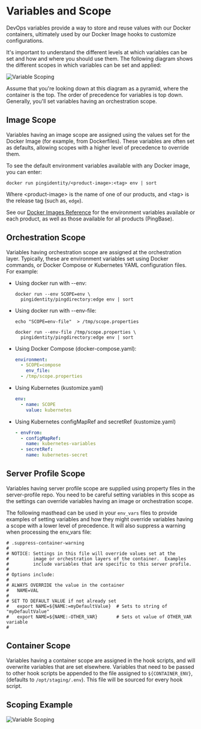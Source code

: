 # Variables and Scope

DevOps variables provide a way to store and reuse values with our Docker containers, ultimately used by our Docker Image hooks to customize configurations.

It's important to understand the different levels at which variables can be set and how and where you should use them. The following diagram shows the different scopes in which variables can be set and applied:

![Variable Scoping](../images/variableScoping-1.png)

Assume that you're looking down at this diagram as a pyramid, where the container is the top. The order of precedence for variables is top down. Generally, you'll set variables having an orchestration scope.

## Image Scope

Variables having an image scope are assigned using the values set for the Docker Image (for example, from Dockerfiles). These variables are often set as defaults, allowing scopes with a higher level of precedence to override them.

To see the default environment variables available with any Docker image, you can enter:

  ```shell
  docker run pingidentity/<product-image>:<tag> env | sort
  ```

  Where &lt;product-image&gt; is the name of one of our products, and \<tag> is the release tag (such as, `edge`).

See our [Docker Images Reference](https://pingidentity-devops.gitbook.io/devops/dockerimagesref) for the environment variables available or each product, as well as those available for all products (PingBase).

## Orchestration Scope

Variables having orchestration scope are assigned at the orchestration layer.  Typically, these are environment variables set using Docker commands, or Docker Compose or Kubernetes YAML configuration files. For example:

* Using docker run with --env:

  ```shell
  docker run --env SCOPE=env \
    pingidentity/pingdirectory:edge env | sort
  ```

* Using docker run with --env-file:

  ```shell
  echo "SCOPE=env-file"  > /tmp/scope.properties

  docker run --env-file /tmp/scope.properties \
    pingidentity/pingdirectory:edge env | sort
  ```

* Using Docker Compose (docker-compose.yaml):

  ```yaml
  environment:
    - SCOPE=compose
      env_file:
    - /tmp/scope.properties
  ```

* Using Kubernetes (kustomize.yaml)

  ```yaml
  env:
    - name: SCOPE
      value: kubernetes
  ```

* Using Kubernetes configMapRef and secretRef (kustomize.yaml)

  ```yaml
  - envFrom:
    - configMapRef:
      name: kubernetes-variables
    - secretRef:
      name: kubernetes-secret
  ```

## Server Profile Scope

Variables having server profile scope are supplied using property files in the server-profile repo.  You need to be careful setting variables in this scope as the settings can override variables having an image or orchestration scope.

The following masthead can be used in your `env_vars` files to provide examples of setting variables and how they might override variables having a scope with a lower level of precedence. It will also suppress a warning when processing the env_vars file:

  ```text
  # .suppress-container-warning
  #
  # NOTICE: Settings in this file will override values set at the
  #         image or orchestration layers of the container.  Examples
  #         include variables that are specific to this server profile.
  #
  # Options include:
  #
  # ALWAYS OVERRIDE the value in the container
  #   NAME=VAL
  #
  # SET TO DEFAULT VALUE if not already set
  #   export NAME=${NAME:=myDefaultValue}  # Sets to string of "myDefaultValue"
  #   export NAME=${NAME:-OTHER_VAR}       # Sets ot value of OTHER_VAR variable
  #
  ```

## Container Scope

Variables having a container scope are assigned in the hook scripts, and will overwrite variables that are set elsewhere. Variables that need to be passed to other hook scripts be appended to the file assigned to `${CONTAINER_ENV}`, (defaults to `/opt/staging/.env`). This file will be sourced for every hook script.

## Scoping Example

![Variable Scoping](../images/variableScoping-2.png)
